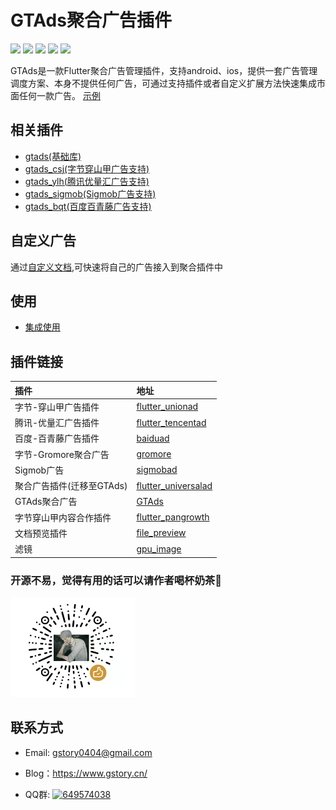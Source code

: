 # GTAds聚合广告插件

<p>
<a href="https://pub.flutter-io.cn/packages/gtads"><img src=https://img.shields.io/pub/v/gtads?color=orange></a>
<a href="https://pub.flutter-io.cn/packages/gtads"><img src=https://img.shields.io/pub/likes/gtads></a>
<a href="https://pub.flutter-io.cn/packages/gtads"><img src=https://img.shields.io/pub/points/gtads></a>
<a href="https://github.com/gstory0404/gtads/commits"><img src=https://img.shields.io/github/last-commit/gstory0404/gtads></a>
<a href="https://github.com/gstory0404/gtads"><img src=https://img.shields.io/github/stars/gstory0404/gtads></a>
</p>

GTAds是一款Flutter聚合广告管理插件，支持android、ios，提供一套广告管理调度方案、本身不提供任何广告，可通过支持插件或者自定义扩展方法快速集成市面任何一款广告。
[示例](https://github.com/gstory0404/GTAds/blob/master/gtads/example/lib/main.dart)

## 相关插件
- [gtads(基础库)](https://github.com/gstory0404/GTAds/tree/master/gtads)
- [gtads_csj(字节穿山甲广告支持)](https://github.com/gstory0404/GTAds/tree/master/gtads_csj)
- [gtads_ylh(腾讯优量汇广告支持)](https://github.com/gstory0404/GTAds/tree/master/gtads_ylh)
- [gtads_sigmob(Sigmob广告支持)](https://github.com/gstory0404/GTAds/tree/master/gtads_sigmob)
- [gtads_bqt(百度百青藤广告支持)](https://github.com/gstory0404/GTAds/tree/master/gtads_bqt)

## 自定义广告
通过[自定义文档](https://github.com/gstory0404/GTAds/blob/master/expand.md),可快速将自己的广告接入到聚合插件中

## 使用
- [集成使用](https://github.com/gstory0404/GTAds/tree/master/gtads)

## 插件链接

|插件|地址|
|:----|:----|
|字节-穿山甲广告插件|[flutter_unionad](https://github.com/gstory0404/flutter_unionad)|
|腾讯-优量汇广告插件|[flutter_tencentad](https://github.com/gstory0404/flutter_tencentad)|
|百度-百青藤广告插件|[baiduad](https://github.com/gstory0404/baiduad)|
|字节-Gromore聚合广告|[gromore](https://github.com/gstory0404/gromore)|
|Sigmob广告|[sigmobad](https://github.com/gstory0404/sigmobad)|
|聚合广告插件(迁移至GTAds)|[flutter_universalad](https://github.com/gstory0404/flutter_universalad)|
|GTAds聚合广告|[GTAds](https://github.com/gstory0404/GTAds)|
|字节穿山甲内容合作插件|[flutter_pangrowth](https://github.com/gstory0404/flutter_pangrowth)|
|文档预览插件|[file_preview](https://github.com/gstory0404/file_preview)|
|滤镜|[gpu_image](https://github.com/gstory0404/gpu_image)|

### 开源不易，觉得有用的话可以请作者喝杯奶茶🧋
<img src="https://github.com/gstory0404/flutter_universalad/blob/master/images/weixin.jpg" width = "200" height = "160" alt="打赏"/>

## 联系方式
* Email: gstory0404@gmail.com
* Blog：https://www.gstory.cn/

* QQ群: <a target="_blank" href="https://qm.qq.com/cgi-bin/qm/qr?k=4j2_yF1-pMl58y16zvLCFFT2HEmLf6vQ&jump_from=webapi"><img border="0" src="//pub.idqqimg.com/wpa/images/group.png" alt="649574038" title="flutter交流"></a>

